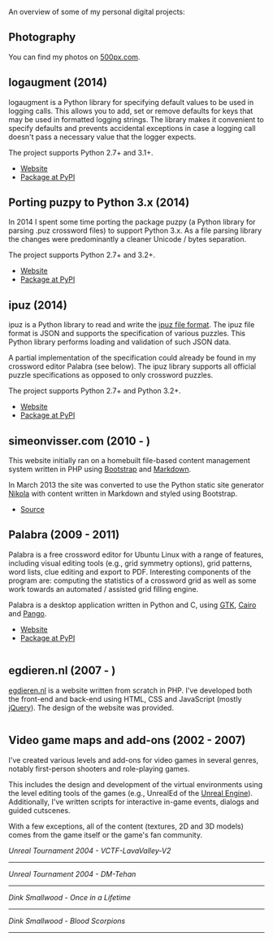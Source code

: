 <!--
.. title: Projects
.. slug: projects
.. date: 2012/02/04 10:00:00
.. tags:
.. link:
.. description:
-->

An overview of some of my personal digital projects:

## Photography

You can find my photos on [500px.com](http://500px.com/simeonvisser).

## logaugment (2014)

logaugment is a Python library for specifying default values to be used
in logging calls. This allows you to add, set or remove defaults for keys
that may be used in formatted logging strings. The library makes it convenient
to specify defaults and prevents accidental exceptions in case a logging call
doesn't pass a necessary value that the logger expects.

The project supports Python 2.7+ and 3.1+.

* [Website](https://github.com/svisser/logaugment)
* [Package at PyPI](http://pypi.python.org/pypi/logaugment)

## Porting puzpy to Python 3.x (2014)

In 2014 I spent some time porting the package puzpy (a Python library
for parsing .puz crossword files) to support Python 3.x. As a file parsing
library the changes were predominantly a cleaner Unicode / bytes separation.

The project supports Python 2.7+ and 3.2+.

* [Website](https://github.com/alexdej/puzpy)
* [Package at PyPI](http://pypi.python.org/pypi/puzpy)

## ipuz (2014)

ipuz is a Python library to read and write the
[ipuz file format](http://ipuz.org/). The ipuz file format is JSON and supports
the specification of various puzzles. This Python library performs loading
and validation of such JSON data.

A partial implementation of the specification could already be found in
my crossword editor Palabra (see below). The ipuz library supports all
official puzzle specifications as opposed to only crossword puzzles.

The project supports Python 2.7+ and Python 3.2+.

* [Website](https://github.com/svisser/ipuz)
* [Package at PyPI](http://pypi.python.org/pypi/ipuz)

## simeonvisser.com (2010 - )

This website initially ran on a homebuilt file-based content management system
written in PHP using [Bootstrap](http://twitter.github.com/bootstrap/)
and [Markdown](https://en.wikipedia.org/wiki/Markdown).

In March 2013 the site was converted to use the Python static site generator
[Nikola](http://nikola.ralsina.com.ar) with content written in Markdown
and styled using Bootstrap.

* [Source](https://github.com/svisser/simeonvisser.com)

## Palabra (2009 - 2011)

Palabra is a free crossword editor for Ubuntu Linux with a range of features, including
visual editing tools (e.g., grid symmetry options), grid patterns, word lists, clue editing
and export to PDF. Interesting components of the program are: computing the statistics
of a crossword grid as well as some work towards an automated / assisted
grid filling engine.

Palabra is a desktop application written in Python and C, using [GTK](http://www.gtk.org/), [Cairo](http://cairographics.org/) and [Pango](http://www.pango.org/).

* [Website](https://bitbucket.org/svisser/palabra/)
* [Package at PyPI](http://pypi.python.org/pypi/palabra)

<img src="/images/palabra_1.png" alt="" />

## egdieren.nl (2007 - )

[egdieren.nl](http://egdieren.nl/) is a website written from scratch in PHP.
I've developed both the front-end and back-end using HTML, CSS and
JavaScript (mostly [jQuery](http://jquery.com/)). The design of the website
was provided.

<img src="/images/egd_1.png" alt="" />

## Video game maps and add-ons (2002 - 2007)

I've created various levels and add-ons for video games in several genres, notably
first-person shooters and role-playing games.

This includes the design and development
of the virtual environments using the level editing tools of the games
(e.g., UnrealEd of the [Unreal Engine](http://www.unrealengine.com/)).
Additionally, I've written scripts for interactive in-game events, dialogs and guided cutscenes.

With a few exceptions, all of the content (textures, 2D and 3D models) comes
from the game itself or the game's fan community.

<i>Unreal Tournament 2004 - VCTF-LavaValley-V2</i><br />
<img src="/images/ut2004_1.jpg" alt="" />
<hr />

<i>Unreal Tournament 2004 - DM-Tehan</i><br />
<img src="/images/ut2004_2.jpg" alt="" />
<hr />

<i>Dink Smallwood - Once in a Lifetime</i><br />
<img src="/images/rpg_1.png" alt="" />
<hr />

<i>Dink Smallwood - Blood Scorpions</i><br />
<img src="/images/rpg_2.png" alt="" />
<hr />
